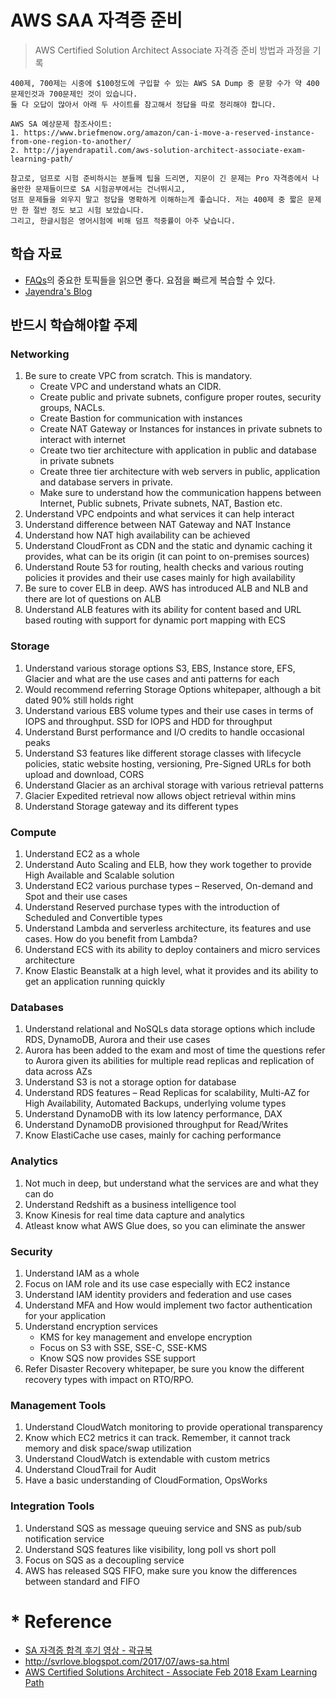 # AWS SAA 자격증 준비
>AWS Certified Solution Architect Associate 자격증 준비 방법과 과정을 기록




~~~
400제, 700제는 시중에 $100정도에 구입할 수 있는 AWS SA Dump 중 문항 수가 약 400문제인것과 700문제인 것이 있습니다.  
둘 다 오답이 많아서 아래 두 사이트를 참고해서 정답을 따로 정리해야 합니다.

AWS SA 예상문제 참조사이트:
1. https://www.briefmenow.org/amazon/can-i-move-a-reserved-instance-from-one-region-to-another/
2. http://jayendrapatil.com/aws-solution-architect-associate-exam-learning-path/

참고로, 덤프로 시험 준비하시는 분들께 팁을 드리면, 지문이 긴 문제는 Pro 자격증에서 나올만한 문제들이므로 SA 시험공부에서는 건너뛰시고,  
덤프 문제들을 외우지 말고 정답을 명확하게 이해하는게 좋습니다. 저는 400제 중 짧은 문제만 한 절반 정도 보고 시험 보았습니다.  
그리고, 한글시험은 영어시험에 비해 덤프 적중률이 아주 낮습니다.
~~~


## 학습 자료
- [FAQs](https://aws.amazon.com/ko/faqs/)의 중요한 토픽들을 읽으면 좋다. 요점을 빠르게 복습할 수 있다.
- [Jayendra's Blog](http://jayendrapatil.com/)



## 반드시 학습해야할 주제
### Networking
1. Be sure to create VPC from scratch. This is mandatory.
    - Create VPC and understand whats an CIDR.
    - Create public and private subnets, configure proper routes, security groups, NACLs.
    - Create Bastion for communication with instances
    - Create NAT Gateway or Instances for instances in private subnets to interact with internet
    - Create two tier architecture with application in public and database in private subnets
    - Create three tier architecture with web servers in public, application and database servers in private.
    - Make sure to understand how the communication happens between Internet, Public subnets, Private subnets, NAT, Bastion etc.
2. Understand VPC endpoints and what services it can help interact
3. Understand difference between NAT Gateway and NAT Instance
4. Understand how NAT high availability can be achieved
5. Understand CloudFront as CDN and the static and dynamic caching it provides, what can be its origin (it can point to on-premises sources)
6. Understand Route 53 for routing, health checks and various routing policies it provides and their use cases mainly for high availability
7. Be sure to cover ELB in deep. AWS has introduced ALB and NLB and there are lot of questions on ALB
8. Understand ALB features with its ability for content based and URL based routing with support for dynamic port mapping with ECS

### Storage
1. Understand various storage options S3, EBS, Instance store, EFS, Glacier and what are the use cases and anti patterns for each
2. Would recommend referring Storage Options whitepaper, although a bit dated 90% still holds right
3. Understand various EBS volume types and their use cases in terms of IOPS and throughput. SSD for IOPS and HDD for throughput
4. Understand Burst performance and I/O credits to handle occasional peaks
5. Understand S3 features like different storage classes with lifecycle policies, static website hosting, versioning, Pre-Signed URLs for both upload and download, CORS
6. Understand Glacier as an archival storage with various retrieval patterns
7. Glacier Expedited retrieval now allows object retrieval within mins
8. Understand Storage gateway and its different types

### Compute
1. Understand EC2 as a whole
2. Understand Auto Scaling and ELB, how they work together to provide High Available and Scalable solution
3. Understand EC2 various purchase types – Reserved, On-demand and Spot and their use cases
4. Understand Reserved purchase types with the introduction of Scheduled and Convertible types
5. Understand Lambda and serverless architecture, its features and use cases. How do you benefit from Lambda?
6. Understand ECS with its ability to deploy containers and micro services architecture
7. Know Elastic Beanstalk at a high level, what it provides and its ability to get an application running quickly

### Databases
1. Understand relational and NoSQLs data storage options which include RDS, DynamoDB, Aurora and their use cases
2. Aurora has been added to the exam and most of time the questions refer to Aurora given its abilities for multiple read replicas and replication of data across AZs
3. Understand S3 is not a storage option for database
4. Understand RDS features – Read Replicas for scalability, Multi-AZ for High Availability, Automated Backups, underlying volume types
5. Understand DynamoDB with its low latency performance, DAX
6. Understand DynamoDB provisioned throughput for Read/Writes
7. Know ElastiCache use cases, mainly for caching performance

### Analytics

1. Not much in deep, but understand what the services are and what they can do
2. Understand Redshift as a business intelligence tool
3. Know Kinesis for real time data capture and analytics
4. Atleast know what AWS Glue does, so you can eliminate the answer

### Security

1. Understand IAM as a whole
2. Focus on IAM role and its use case especially with EC2 instance
3. Understand IAM identity providers and federation and use cases
4. Understand MFA and How would implement two factor authentication for your application
5. Understand encryption services
    - KMS for key management and envelope encryption
    - Focus on S3 with SSE, SSE-C, SSE-KMS
    - Know SQS now provides SSE support 
6. Refer Disaster Recovery whitepaper, be sure you know the different recovery types with impact on RTO/RPO.

### Management Tools
1. Understand CloudWatch monitoring to provide operational transparency
2. Know which EC2 metrics it can track. Remember, it cannot track memory and disk space/swap utilization
3. Understand CloudWatch is extendable with custom metrics
4. Understand CloudTrail for Audit
5. Have a basic understanding of CloudFormation, OpsWorks

### Integration Tools
1. Understand SQS as message queuing service and SNS as pub/sub notification service
2. Understand SQS features like visibility, long poll vs short poll
3. Focus on SQS as a decoupling service
4. AWS has released SQS FIFO, make sure you know the differences between standard and FIFO




# * Reference
- [SA 자격증 합격 후기 영상 - 곽규복](https://www.youtube.com/watch?v=LFP-hObdBhs)
- http://svrlove.blogspot.com/2017/07/aws-sa.html
- [AWS Certified Solutions Architect - Associate Feb 2018 Exam Learning Path](http://jayendrapatil.com/aws-solutions-architect-associate-feb-2018-exam-learning-path/)

